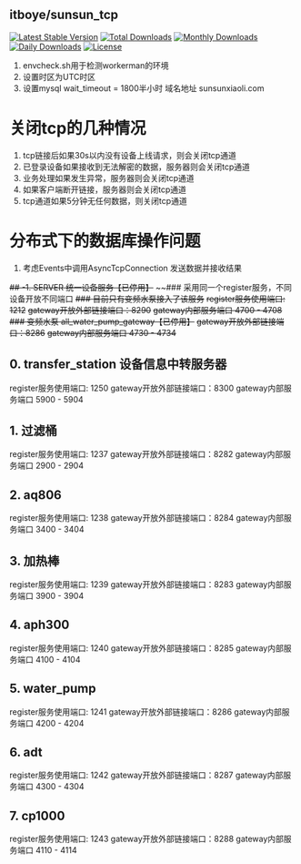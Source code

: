 ## itboye/sunsun_tcp   

[![Latest Stable Version](https://poser.pugx.org/itboye/sunsun_tcp/v/stable)](https://packagist.org/packages/itboye/sunsun_tcp)
[![Total Downloads](https://poser.pugx.org/itboye/sunsun_tcp/downloads)](https://packagist.org/packages/itboye/sunsun_tcp)
[![Monthly Downloads](https://poser.pugx.org/itboye/sunsun_tcp/d/monthly)](https://packagist.org/packages/itboye/sunsun_tcp)
[![Daily Downloads](https://poser.pugx.org/itboye/sunsun_tcp/d/daily)](https://packagist.org/packages/itboye/sunsun_tcp)
[![License](https://poser.pugx.org/itboye/sunsun_tcp/license)](https://packagist.org/packages/itboye/sunsun_tcp)

1. envcheck.sh用于检测workerman的环境
2. 设置时区为UTC时区
3. 设置mysql wait_timeout = 1800半小时
域名地址
sunsunxiaoli.com
# 关闭tcp的几种情况
1. tcp链接后如果30s以内没有设备上线请求，则会关闭tcp通道
2. 已登录设备如果接收到无法解密的数据，服务器则会关闭tcp通道
3. 业务处理如果发生异常，服务器则会关闭tcp通道
4. 如果客户端断开链接，服务器则会关闭tcp通道
5. tcp通道如果5分钟无任何数据，则关闭tcp通道

# 分布式下的数据库操作问题
1. 考虑Events中调用AsyncTcpConnection 发送数据并接收结果

~~## -1. SERVER 统一设备服务【已停用】~~
~~### 采用同一个register服务，不同设备开放不同端口
~~### 目前只有变频水泵接入了该服务~~
~~register服务使用端口: 1212~~
~~gateway开放外部链接端口：8290~~
~~gateway内部服务端口 4700 - 4708~~
~~### 变频水泵 all_water_pump_gateway【已停用】~~
~~gateway开放外部链接端口：8286~~
~~gateway内部服务端口 4730 - 4734~~

## 0. transfer_station 设备信息中转服务器
register服务使用端口: 1250
gateway开放外部链接端口：8300
gateway内部服务端口 5900 - 5904

## 1. 过滤桶
register服务使用端口: 1237
gateway开放外部链接端口：8282
gateway内部服务端口 2900 - 2904

## 2. aq806
register服务使用端口: 1238
gateway开放外部链接端口：8284
gateway内部服务端口 3400 - 3404

## 3. 加热棒
register服务使用端口: 1239
gateway开放外部链接端口：8283
gateway内部服务端口 3900 - 3904

## 4. aph300
register服务使用端口: 1240
gateway开放外部链接端口：8285
gateway内部服务端口 4100 - 4104

## 5. water_pump
register服务使用端口: 1241
gateway开放外部链接端口：8286
gateway内部服务端口 4200 - 4204

## 6. adt
register服务使用端口: 1242
gateway开放外部链接端口：8287
gateway内部服务端口 4300 - 4304

## 7. cp1000
register服务使用端口: 1243
gateway开放外部链接端口：8288
gateway内部服务端口 4110 - 4114


